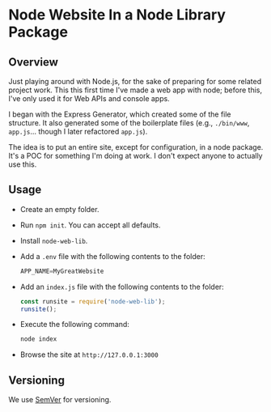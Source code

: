 ﻿
# Node Website In a Node Library Package

## Overview

Just playing around with Node.js, for the sake of preparing for some related project work. This this first time I've made a web app with node; before this, I've only used it for Web APIs and console apps.

I began with the Express Generator, which created some of the file structure. It also generated some of the boilerplate files (e.g., `./bin/www`, `app.js`... though I later refactored `app.js`).

The idea is to put an entire site, except for configuration, in a node package. It's a POC for something I'm doing at work. I don't expect anyone to actually use this.

## Usage

* Create an empty folder.
* Run `npm init`. You can accept all defaults.
* Install `node-web-lib`.
* Add a `.env` file with the following contents to the folder:

  ``` javascript
  APP_NAME=MyGreatWebsite
  ```

* Add an `index.js` file with the following contents to the folder:

  ``` javascript
  const runsite = require('node-web-lib');
  runsite();
  ```

* Execute the following command:

  ``` bash
  node index
  ```

* Browse the site at `http://127.0.0.1:3000`

## Versioning

We use [SemVer](http://semver.org/) for versioning.
